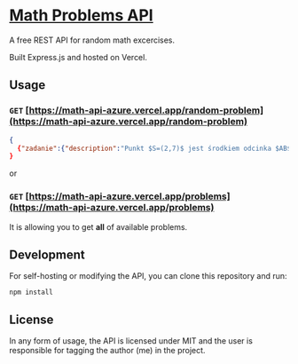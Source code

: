 # [Math Problems API](https://math-api-azure.vercel.app/)

A free REST API for random math excercises.

Built Express.js and hosted on Vercel.

## Usage

### `GET` [https://math-api-azure.vercel.app/random-problem](https://math-api-azure.vercel.app/random-problem)

```json
{
  {"zadanie":{"description":"Punkt $S=(2,7)$ jest środkiem odcinka $AB$, w którym $A=(-1,3)$. Punkt $B$ ma współrzędne:","combinations":["A) $(5,11)$","B) $(\\frac{1}{2}, 2)$","C) $(-\\frac{3}{2}, -5)$","D) $(3, 11)$"],"answer":"","photoUrl":null,"tags":null,"answerUrl":null}}
}
```

or

### `GET` [https://math-api-azure.vercel.app/problems](https://math-api-azure.vercel.app/problems)

It is allowing you to get **all** of available problems.

## Development

For self-hosting or modifying the API, you can clone this repository and run:

```shell
npm install
```

## License

In any form of usage, the API is licensed under MIT and the user is responsible for tagging the author (me) in the project.
